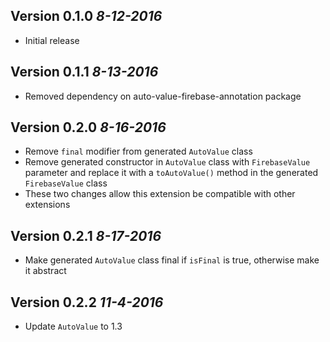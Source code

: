 
Version 0.1.0 *8-12-2016*
----------------------------

- Initial release

Version 0.1.1 *8-13-2016*
----------------------------

- Removed dependency on auto-value-firebase-annotation package

Version 0.2.0 *8-16-2016*
----------------------------

- Remove `final` modifier from generated `AutoValue` class
- Remove generated constructor in `AutoValue` class with `FirebaseValue` parameter and replace it with a `toAutoValue()` method in the generated `FirebaseValue` class
- These two changes allow this extension be compatible with other extensions

Version 0.2.1 *8-17-2016*
----------------------------

- Make generated `AutoValue` class final if `isFinal` is true, otherwise make it abstract

Version 0.2.2 *11-4-2016*
----------------------------

- Update `AutoValue` to 1.3

